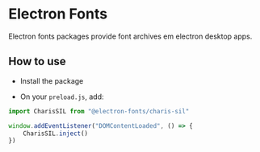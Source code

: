 # Electron Fonts

Electron fonts packages provide font archives em electron desktop apps.

## How to use

* Install the package

* On your `preload.js`, add:

```ts
import CharisSIL from "@electron-fonts/charis-sil"

window.addEventListener("DOMContentLoaded", () => {
    CharisSIL.inject()
})
```